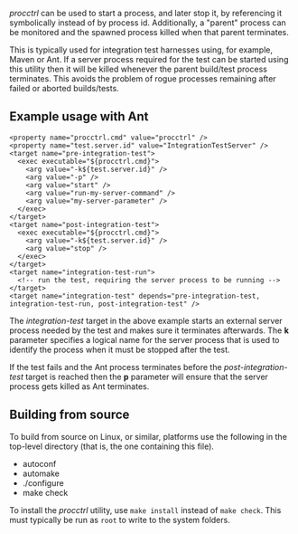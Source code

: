 *procctrl* can be used to start a process, and later stop it, by referencing
it symbolically instead of by process id. Additionally, a "parent" process can
be monitored and the spawned process killed when that parent terminates.

This is typically used for integration test harnesses using, for example,
Maven or Ant. If a server process required for the test can be started using
this utility then it will be killed whenever the parent build/test process
terminates. This avoids the problem of rogue processes remaining after failed
or aborted builds/tests.

Example usage with Ant
----------------------

~~~{.xml}
<property name="procctrl.cmd" value="procctrl" />
<property name="test.server.id" value="IntegrationTestServer" />
<target name="pre-integration-test">
  <exec executable="${procctrl.cmd}">
    <arg value="-k${test.server.id}" />
    <arg value="-p" />
    <arg value="start" />
    <arg value="run-my-server-command" />
    <arg value="my-server-parameter" />
  </exec>
</target>
<target name="post-integration-test">
  <exec executable="${procctrl.cmd}">
    <arg value="-k${test.server.id}" />
    <arg value="stop" />
  </exec>
</target>
<target name="integration-test-run">
  <!-- run the test, requiring the server process to be running -->
</target>
<target name="integration-test" depends="pre-integration-test, integration-test-run, post-integration-test" />
~~~

The *integration-test* target in the above example starts an external server
process needed by the test and makes sure it terminates afterwards. The
**k** parameter specifies a logical name for the server process that is used
to identify the process when it must be stopped after the test.

If the test fails and the Ant process terminates before the
*post-integration-test* target is reached then the **p** parameter will
ensure that the server process gets killed as Ant terminates.

Building from source
--------------------

To build from source on Linux, or similar, platforms use the following in the
top-level directory (that is, the one containing this file).

  * autoconf
  * automake
  * ./configure
  * make check

To install the *procctrl* utility, use `make install` instead of `make check`.
This must typically be run as `root` to write to the system folders.
